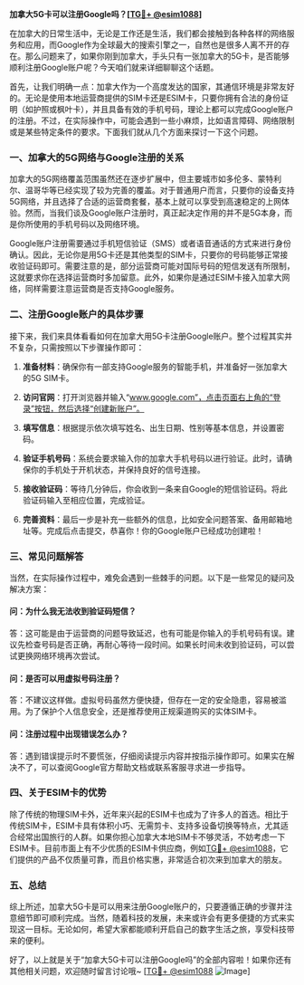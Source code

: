 **加拿大5G卡可以注册Google吗？[[TG💪+ @esim1088](https://t.me/s/esim1088)]**

在加拿大的日常生活中，无论是工作还是生活，我们都会接触到各种各样的网络服务和应用，而Google作为全球最大的搜索引擎之一，自然也是很多人离不开的存在。那么问题来了，如果你刚到加拿大，手头只有一张加拿大的5G卡，是否能够顺利注册Google账户呢？今天咱们就来详细聊聊这个话题。

首先，让我们明确一点：加拿大作为一个高度发达的国家，其通信环境是非常友好的。无论是使用本地运营商提供的SIM卡还是ESIM卡，只要你拥有合法的身份证明（如护照或枫叶卡），并且具备有效的手机号码，理论上都可以完成Google账户的注册。不过，在实际操作中，可能会遇到一些小麻烦，比如语言障碍、网络限制或是某些特定条件的要求。下面我们就从几个方面来探讨一下这个问题。

### **一、加拿大的5G网络与Google注册的关系**

加拿大的5G网络覆盖范围虽然还在逐步扩展中，但主要城市如多伦多、蒙特利尔、温哥华等已经实现了较为完善的覆盖。对于普通用户而言，只要你的设备支持5G网络，并且选择了合适的运营商套餐，基本上就可以享受到高速稳定的上网体验。然而，当我们谈及Google账户注册时，真正起决定作用的并不是5G本身，而是你所使用的手机号码以及网络环境。

Google账户注册需要通过手机短信验证（SMS）或者语音通话的方式来进行身份确认。因此，无论你是用5G卡还是其他类型的SIM卡，只要你的号码能够正常接收验证码即可。需要注意的是，部分运营商可能对国际号码的短信发送有所限制，这就要求你在选择运营商时多加留意。此外，如果你是通过ESIM卡接入加拿大网络，同样需要注意运营商是否支持Google服务。

### **二、注册Google账户的具体步骤**

接下来，我们来具体看看如何在加拿大用5G卡注册Google账户。整个过程其实并不复杂，只需按照以下步骤操作即可：

1. **准备材料**：确保你有一部支持Google服务的智能手机，并准备好一张加拿大的5G SIM卡。
   
2. **访问官网**：打开浏览器并输入“www.google.com”，点击页面右上角的“登录”按钮，然后选择“创建新账户”。

3. **填写信息**：根据提示依次填写姓名、出生日期、性别等基本信息，并设置密码。

4. **验证手机号码**：系统会要求输入你的加拿大手机号码以进行验证。此时，请确保你的手机处于开机状态，并保持良好的信号连接。

5. **接收验证码**：等待几分钟后，你会收到一条来自Google的短信验证码。将此验证码输入至相应位置，完成验证。

6. **完善资料**：最后一步是补充一些额外的信息，比如安全问题答案、备用邮箱地址等。完成后点击提交，恭喜你！你的Google账户已经成功创建啦！

### **三、常见问题解答**

当然，在实际操作过程中，难免会遇到一些棘手的问题。以下是一些常见的疑问及解决方案：

#### **问：为什么我无法收到验证码短信？**
答：这可能是由于运营商的问题导致延迟，也有可能是你输入的手机号码有误。建议先检查号码是否正确，再耐心等待一段时间。如果长时间未收到验证码，可以尝试更换网络环境再次尝试。

#### **问：是否可以用虚拟号码注册？**
答：不建议这样做。虚拟号码虽然方便快捷，但存在一定的安全隐患，容易被滥用。为了保护个人信息安全，还是推荐使用正规渠道购买的实体SIM卡。

#### **问：注册过程中出现错误怎么办？**
答：遇到错误提示时不要慌张，仔细阅读提示内容并按指示操作即可。如果实在解决不了，可以查阅Google官方帮助文档或联系客服寻求进一步指导。

### **四、关于ESIM卡的优势**

除了传统的物理SIM卡外，近年来兴起的ESIM卡也成为了许多人的首选。相比于传统SIM卡，ESIM卡具有体积小巧、无需剪卡、支持多设备切换等特点，尤其适合经常出国旅行的人群。如果你担心加拿大本地SIM卡不够灵活，不妨考虑一下ESIM卡。目前市面上有不少优质的ESIM卡供应商，例如[TG💪+ @esim1088](https://t.me/s/esim1088)，它们提供的产品不仅质量可靠，而且价格实惠，非常适合初次来到加拿大的朋友。

### **五、总结**

综上所述，加拿大5G卡是可以用来注册Google账户的，只要遵循正确的步骤并注意细节即可顺利完成。当然，随着科技的发展，未来或许会有更多便捷的方式来实现这一目标。无论如何，希望大家都能顺利开启自己的数字生活之旅，享受科技带来的便利。

好了，以上就是关于“加拿大5G卡可以注册Google吗”的全部内容啦！如果你还有其他相关问题，欢迎随时留言讨论哦~ [[TG💪+ @esim1088](https://t.me/s/esim1088) ![Image](https://i.postimg.cc/4NQfJmqS/Snipaste-2025-05-13-00-14-12.png)]